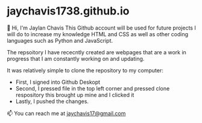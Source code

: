 # jaychavis1738.github.io
👋 Hi, I'm Jaylan Chavis
This Github account will be used for future projects I will do to increase my knowledge HTML and CSS as well as other coding languages such as Python and JavaScript.

The repsoitory I have rececntly created are webpages that are a work in progress that I am constantly working on and updating.

It was relatively simple to clone the repository to my computer:
- First, I signed into Github Deskopt
- Second, I pressed file in the top left corner and pressed clone respository this brought up mine and I clicked it
- Lastly, I pushed the changes.

📫 You can reach me at jaychavis17@gmail.com
